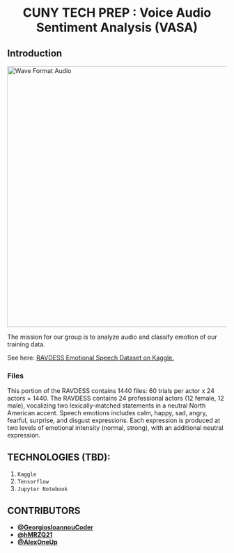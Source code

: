 <h1  align="center" > CUNY TECH PREP : Voice Audio Sentiment Analysis (VASA) </h1>

## Introduction
<img alt="Wave Format Audio" src="https://miro.medium.com/max/640/1*s4VsyAL7GkQ0zIjEKcDQyg.jpeg" width="600" height="600">

The mission for our group is to analyze audio and classify emotion of our training data.

See here:
<a href="https://www.kaggle.com/uwrfkaggler/ravdess-emotional-speech-audio">RAVDESS Emotional Speech Dataset on Kaggle.</a> <br />
<h3>Files</h3>
<p>This portion of the RAVDESS contains 1440 files: 60 trials per actor x 24 actors = 1440. The RAVDESS contains 24 professional actors (12 female, 12 male), vocalizing two lexically-matched statements in a neutral North American accent. Speech emotions includes calm, happy, sad, angry, fearful, surprise, and disgust expressions. Each expression is produced at two levels of emotional intensity (normal, strong), with an additional neutral expression.</p>

## TECHNOLOGIES (TBD):

1. `Kaggle`
2. `Tensorflow`
3. `Jupyter Notebook`


## CONTRIBUTORS
* **[@GeorgiosIoannouCoder](https://github.com/GeorgiosIoannouCoder)**
* **[@hMRZQ21](https://github.com/hMRZQ21)**
* **[@AlexOneUp](https://github.com/AlexOneUp)**